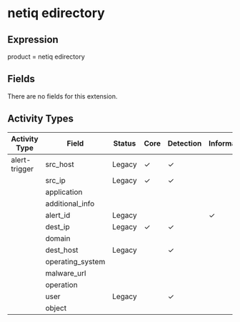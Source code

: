 netiq edirectory
================

Expression
----------

product = netiq edirectory

Fields
------

There are no fields for this extension.

Activity Types
--------------

| Activity Type | Field            | Status | Core     | Detection | Informational |
| ------------- | ---------------- | ------ | -------- | --------- | ------------- |
| alert-trigger | src_host         | Legacy | &#10003; | &#10003;  |               |
|               | src_ip           | Legacy | &#10003; | &#10003;  |               |
|               | application      |        |          |           |               |
|               | additional_info  |        |          |           |               |
|               | alert_id         | Legacy |          |           | &#10003;      |
|               | dest_ip          | Legacy | &#10003; | &#10003;  |               |
|               | domain           |        |          |           |               |
|               | dest_host        | Legacy |          | &#10003;  |               |
|               | operating_system |        |          |           |               |
|               | malware_url      |        |          |           |               |
|               | operation        |        |          |           |               |
|               | user             | Legacy |          | &#10003;  |               |
|               | object           |        |          |           |               |

